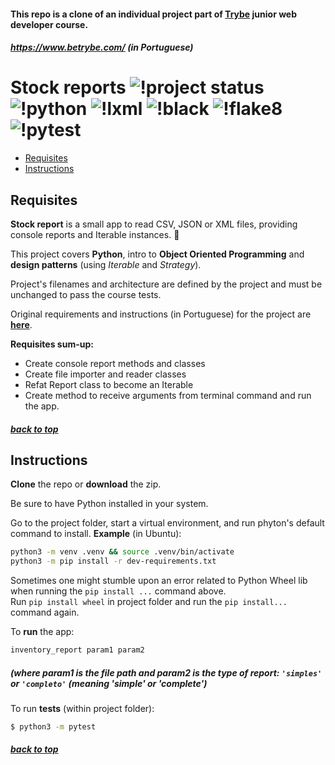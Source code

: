 #### <a name="top"></a> This repo is a clone of an individual project part of [Trybe](https://www.betrybe.com/) junior web developer course.
##### https://www.betrybe.com/ (in Portuguese)

# Stock reports  ![!project status](https://img.shields.io/badge/status-development-yellow)   ![!python](https://img.shields.io/badge/python-3.6-green) ![!lxml](https://img.shields.io/badge/lxml-4.6-darkorange) ![!black](https://img.shields.io/badge/black-20.8b1-red) ![!flake8](https://img.shields.io/badge/flake8-3.8-blue) ![!pytest](https://img.shields.io/badge/pytest-6.1-orange)
- [Requisites](#requisites)
- [Instructions](#instructions)


## Requisites <a name="requisites"></a>

**Stock report** is a small app to read CSV, JSON or XML files, providing console reports and Iterable instances. 🐍

This project covers **Python**, intro to **Object Oriented Programming** and **design patterns** (using _Iterable_ and _Strategy_).


Project's filenames and architecture are defined by the project and must be unchanged to pass the course tests.

Original requirements and instructions (in Portuguese) for the project are [**here**](README_original.md).


**Requisites sum-up:**

- Create console report methods and classes
- Create file importer and reader classes
- Refat Report class to become an Iterable
- Create method to receive arguments from terminal command and run the app.

##### [back to top](#top)

## Instructions <a name="instructions"></a>

**Clone** the repo or **download** the zip.

Be sure to have Python installed in your system.

Go to the project folder, start a virtual environment, and run phyton's default command to install.
**Example** (in Ubuntu):
```bash
python3 -m venv .venv && source .venv/bin/activate
python3 -m pip install -r dev-requirements.txt
```

Sometimes one might stumble upon an error related to Python Wheel lib when running the `pip install ...` command above.  
Run `pip install wheel` in project folder and run the `pip install...` command again.

To **run** the app:
```bash
inventory_report param1 param2
```
##### (where _param1_ is the file path and _param2_ is the type of report: `'simples'` or `'completo'` (meaning 'simple' or 'complete')

To run **tests** (within project folder):
```bash
$ python3 -m pytest
```

##### [back to top](#top)

